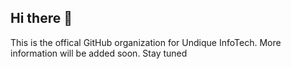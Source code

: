 ## Hi there 👋

This is the offical GitHub organization for Undique InfoTech.
More information will be added soon. Stay tuned
